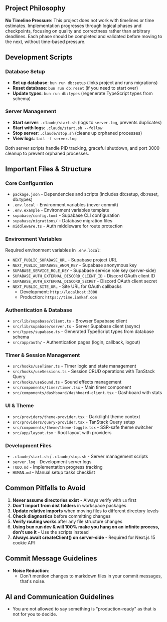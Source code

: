 
## Project Philosophy

**No Timeline Pressure**: This project does not work with timelines or time estimates. Implementation progresses through logical phases and checkpoints, focusing on quality and correctness rather than arbitrary deadlines. Each phase should be completed and validated before moving to the next, without time-based pressure.

## Development Scripts

### Database Setup
- **Set up database**: `bun run db:setup` (links project and runs migrations)
- **Reset database**: `bun run db:reset` (if you need to start over)
- **Update types**: `bun run db:types` (regenerate TypeScript types from schema)

### Server Management
- **Start server**: `.claude/start.sh` (logs to `server.log`, prevents duplicates)
- **Start with logs**: `.claude/start.sh --follow` 
- **Stop server**: `.claude/stop.sh` (cleans up orphaned processes)
- **View logs**: `tail -f server.log`

Both server scripts handle PID tracking, graceful shutdown, and port 3000 cleanup to prevent orphaned processes.

## Important Files & Structure

### Core Configuration
- `package.json` - Dependencies and scripts (includes db:setup, db:reset, db:types)
- `.env.local` - Environment variables (never commit)
- `.env.example` - Environment variables template
- `supabase/config.toml` - Supabase CLI configuration
- `supabase/migrations/` - Database migration files
- `middleware.ts` - Auth middleware for route protection

### Environment Variables
Required environment variables in `.env.local`:
- `NEXT_PUBLIC_SUPABASE_URL` - Supabase project URL
- `NEXT_PUBLIC_SUPABASE_ANON_KEY` - Supabase anonymous key
- `SUPABASE_SERVICE_ROLE_KEY` - Supabase service role key (server-side)
- `SUPABASE_AUTH_EXTERNAL_DISCORD_CLIENT_ID` - Discord OAuth client ID
- `SUPABASE_AUTH_EXTERNAL_DISCORD_SECRET` - Discord OAuth client secret
- `NEXT_PUBLIC_SITE_URL` - Site URL for OAuth callbacks
  - Development: `http://localhost:3000`
  - Production: `https://time.iamkaf.com`

### Authentication & Database
- `src/lib/supabase/client.ts` - Browser Supabase client
- `src/lib/supabase/server.ts` - Server Supabase client (async)
- `src/types/supabase.ts` - Generated TypeScript types from database schema
- `src/app/auth/` - Authentication pages (login, callback, logout)

### Timer & Session Management
- `src/hooks/useTimer.ts` - Timer logic and state management
- `src/hooks/useSessions.ts` - Session CRUD operations with TanStack Query
- `src/hooks/useSound.ts` - Sound effects management
- `src/components/timer/timer.tsx` - Main timer component
- `src/components/dashboard/dashboard-client.tsx` - Dashboard with stats

### UI & Theme
- `src/providers/theme-provider.tsx` - Dark/light theme context
- `src/providers/query-provider.tsx` - TanStack Query setup
- `src/components/theme/theme-toggle.tsx` - SSR-safe theme switcher
- `src/app/layout.tsx` - Root layout with providers

### Development Files
- `.claude/start.sh` / `.claude/stop.sh` - Server management scripts
- `server.log` - Development server logs
- `TODO.md` - Implementation progress tracking
- `HUMAN.md` - Manual setup tasks checklist

## Common Pitfalls to Avoid

1. **Never assume directories exist** - Always verify with `LS` first
2. **Don't import from dist folders** in workspace packages
3. **Update relative imports** when moving files to different directory levels
4. **Check diagnostics** before committing changes
5. **Verify routing works** after any file structure changes
6. **Using bun run dev & will 100% make you hang on an infinite process, don't use it** - Use the scripts instead
7. **Always await createClient() on server-side** - Required for Next.js 15 cookie API

## Commit Message Guidelines

- **Noise Reduction**: 
  - Don't mention changes to markdown files in your commit messages, that's noise.

## AI and Communication Guidelines

- You are not allowed to say something is "production-ready" as that is not for you to decide.
